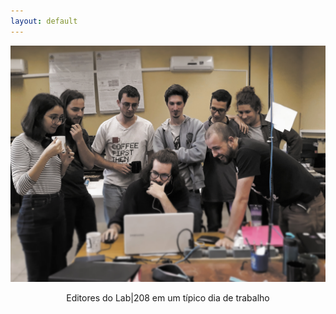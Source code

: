 ```yaml
---
layout: default
---
```


<p align="center">
  <img src="/assets/images/home.jpg" alt="pessoas_na_mesa" width="600"/>
</p>
<p align="center">
  Editores do Lab|208 em um típico dia de trabalho
</p>

